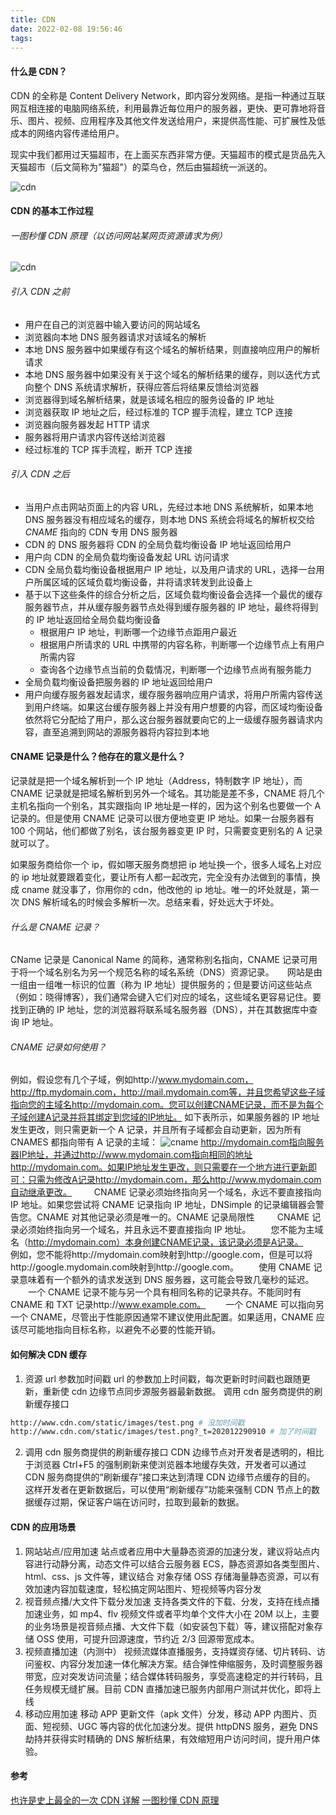 ```yaml
---
title: CDN
date: 2022-02-08 19:56:46
tags:
---
```


#### 什么是 CDN？

CDN 的全称是 Content Delivery Network，即内容分发网络。是指一种通过互联网互相连接的电脑网络系统，利用最靠近每位用户的服务器，更快、更可靠地将音乐、图片、视频、应用程序及其他文件发送给用户，来提供高性能、可扩展性及低成本的网络内容传递给用户。

现实中我们都用过天猫超市，在上面买东西非常方便。天猫超市的模式是货品先入天猫超市（后文简称为"猫超"）的菜鸟仓，然后由猫超统一派送的。

![cdn](https://p1-jj.byteimg.com/tos-cn-i-t2oaga2asx/gold-user-assets/2019/8/5/16c5f7c722ca14fc~tplv-t2oaga2asx-watermark.awebp)

#### CDN 的基本工作过程

###### 一图秒懂 CDN 原理（以访问网站某网页资源请求为例）

![cdn](https://p3-juejin.byteimg.com/tos-cn-i-k3u1fbpfcp/fcd8f20339064af1a4e3e4847e0a3d6a~tplv-k3u1fbpfcp-watermark.awebp)

###### 引入 CDN 之前

- 用户在自己的浏览器中输入要访问的网站域名
- 浏览器向本地 DNS 服务器请求对该域名的解析
- 本地 DNS 服务器中如果缓存有这个域名的解析结果，则直接响应用户的解析请求
- 本地 DNS 服务器中如果没有关于这个域名的解析结果的缓存，则以迭代方式向整个 DNS 系统请求解析，获得应答后将结果反馈给浏览器
- 浏览器得到域名解析结果，就是该域名相应的服务设备的 IP 地址
- 浏览器获取 IP 地址之后，经过标准的 TCP 握手流程，建立 TCP 连接
- 浏览器向服务器发起 HTTP 请求
- 服务器将用户请求内容传送给浏览器
- 经过标准的 TCP 挥手流程，断开 TCP 连接

###### 引入 CDN 之后

- 当用户点击网站页面上的内容 URL，先经过本地 DNS 系统解析，如果本地 DNS 服务器没有相应域名的缓存，则本地 DNS 系统会将域名的解析权交给 _CNAME_ 指向的 CDN 专用 DNS 服务器
- CDN 的 DNS 服务器将 CDN 的全局负载均衡设备 IP 地址返回给用户
- 用户向 CDN 的全局负载均衡设备发起 URL 访问请求
- CDN 全局负载均衡设备根据用户 IP 地址，以及用户请求的 URL，选择一台用户所属区域的区域负载均衡设备，并将请求转发到此设备上
- 基于以下这些条件的综合分析之后，区域负载均衡设备会选择一个最优的缓存服务器节点，并从缓存服务器节点处得到缓存服务器的 IP 地址，最终将得到的 IP 地址返回给全局负载均衡设备
  - 根据用户 IP 地址，判断哪一个边缘节点距用户最近
  - 根据用户所请求的 URL 中携带的内容名称，判断哪一个边缘节点上有用户所需内容
  - 查询各个边缘节点当前的负载情况，判断哪一个边缘节点尚有服务能力
- 全局负载均衡设备把服务器的 IP 地址返回给用户
- 用户向缓存服务器发起请求，缓存服务器响应用户请求，将用户所需内容传送到用户终端。如果这台缓存服务器上并没有用户想要的内容，而区域均衡设备依然将它分配给了用户，那么这台服务器就要向它的上一级缓存服务器请求内容，直至追溯到网站的源服务器将内容拉到本地

#### CNAME 记录是什么？他存在的意义是什么？

记录就是把一个域名解析到一个 IP 地址（Address，特制数字 IP 地址），而 CNAME 记录就是把域名解析到另外一个域名。其功能是差不多，CNAME 将几个主机名指向一个别名，其实跟指向 IP 地址是一样的，因为这个别名也要做一个 A 记录的。但是使用 CNAME 记录可以很方便地变更 IP 地址。如果一台服务器有 100 个网站，他们都做了别名，该台服务器变更 IP 时，只需要变更别名的 A 记录就可以了。

如果服务商给你一个 ip，假如哪天服务商想把 ip 地址换一个，很多人域名上对应的 ip 地址就要跟着变化，要让所有人都一起改完，完全没有办法做到的事情，换成 cname 就没事了，你用你的 cdn，他改他的 ip 地址。唯一的坏处就是，第一次 DNS 解析域名的时候会多解析一次。总结来看，好处远大于坏处。

###### 什么是 CNAME 记录？

CName 记录是 Canonical Name 的简称，通常称别名指向，CNAME 记录可用于将一个域名别名为另一个规范名称的域名系统（DNS）资源记录。　　网站是由一组由一组唯一标识的位置（称为 IP 地址）提供服务的；但是要访问这些站点（例如：晓得博客），我们通常会键入它们对应的域名，这些域名更容易记住。要找到正确的 IP 地址，您的浏览器将联系域名服务器（DNS），并在其数据库中查询 IP 地址。

###### CNAME 记录如何使用？

例如，假设您有几个子域，例如http://www.mydomain.com，http://ftp.mydomain.com，http://mail.mydomain.com等，并且您希望这些子域指向您的主域名http://mydomain.com。您可以创建CNAME记录，而不是为每个子域创建A记录并将其绑定到您域的IP地址。
如下表所示，如果服务器的 IP 地址发生更改，则只需更新一个 A 记录，并且所有子域都会自动更新，因为所有 CNAMES 都指向带有 A 记录的主域：
![cname](https://pic1.zhimg.com/v2-aab77a543b11a4a3ecf40ec226f1af4e_r.jpg?source=1940ef5c)
http://mydomain.com指向服务器IP地址，并通过http://www.mydomain.com指向相同的地址http://mydomain.com。如果IP地址发生更改，则只需要在一个地方进行更新即可：只需为修改A记录http://mydomain.com，那么http://www.mydomain.com自动继承更改。
　　 CNAME 记录必须始终指向另一个域名，永远不要直接指向 IP 地址。如果您尝试将 CNAME 记录指向 IP 地址，DNSimple 的记录编辑器会警告您。CNAME 对其他记录必须是唯一的。CNAME 记录局限性
　　 CNAME 记录必须始终指向另一个域名，并且永远不要直接指向 IP 地址。
　　您不能为主域名（http://mydomain.com）本身创建CNAME记录，该记录必须是A记录。
　　例如，您不能将http://mydomain.com映射到http://google.com，但是可以将http://google.mydomain.com映射到http://google.com。
　　使用 CNAME 记录意味着有一个额外的请求发送到 DNS 服务器，这可能会导致几毫秒的延迟。
　　一个 CNAME 记录不能与另一个具有相同名称的记录共存。不能同时有 CNAME 和 TXT 记录http://www.example.com。
　　一个 CNAME 可以指向另一个 CNAME，尽管出于性能原因通常不建议使用此配置。如果适用，CNAME 应该尽可能地指向目标名称，以避免不必要的性能开销。

#### 如何解决 CDN 缓存

1. 资源 url 参数加时间戳
   url 的参数加上时间戳，每次更新时时间戳也跟随更新，重新使 cdn 边缘节点同步源服务器最新数据。
   调用 cdn 服务商提供的刷新缓存接口

```bash
http://www.cdn.com/static/images/test.png # 没加时间戳
http://www.cdn.com/static/images/test.png?_t=202012290910 # 加了时间戳
```

2. 调用 cdn 服务商提供的刷新缓存接口
   CDN 边缘节点对开发者是透明的，相比于浏览器 Ctrl+F5 的强制刷新来使浏览器本地缓存失效，开发者可以通过 CDN 服务商提供的“刷新缓存”接口来达到清理 CDN 边缘节点缓存的目的。
   这样开发者在更新数据后，可以使用“刷新缓存”功能来强制 CDN 节点上的数据缓存过期，保证客户端在访问时，拉取到最新的数据。

#### CDN 的应用场景

1. 网站站点/应用加速
   站点或者应用中大量静态资源的加速分发，建议将站点内容进行动静分离，动态文件可以结合云服务器 ECS，静态资源如各类型图片、html、css、js 文件等，建议结合 对象存储 OSS 存储海量静态资源，可以有效加速内容加载速度，轻松搞定网站图片、短视频等内容分发
2. 视音频点播/大文件下载分发加速
   支持各类文件的下载、分发，支持在线点播加速业务，如 mp4、flv 视频文件或者平均单个文件大小在 20M 以上，主要的业务场景是视音频点播、大文件下载（如安装包下载）等，建议搭配对象存储 OSS 使用，可提升回源速度，节约近 2/3 回源带宽成本。
3. 视频直播加速（内测中）
   视频流媒体直播服务，支持媒资存储、切片转码、访问鉴权、内容分发加速一体化解决方案。结合弹性伸缩服务，及时调整服务器带宽，应对突发访问流量；结合媒体转码服务，享受高速稳定的并行转码，且任务规模无缝扩展。目前 CDN 直播加速已服务内部用户测试并优化，即将上线
4. 移动应用加速
   移动 APP 更新文件（apk 文件）分发，移动 APP 内图片、页面、短视频、UGC 等内容的优化加速分发。提供 httpDNS 服务，避免 DNS 劫持并获得实时精确的 DNS 解析结果，有效缩短用户访问时间，提升用户体验。

#### 参考

[也许是史上最全的一次 CDN 详解](https://zhuanlan.zhihu.com/p/28940451)
[一图秒懂 CDN 原理](https://juejin.cn/post/6962904216503320589)
